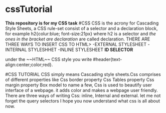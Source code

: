 # cssTutorial
**This repository is for my CSS task**
#CSS
CSS is the acrony for Cascading Style Sheets, a CSS rule-set consist of a selector
 and a declaration block, for example h2{colur:blue; font-size:21px} where h2 is a selector
and *the ones in the bracket are declaration* are called declaration.
THERE ARE THREE WAYS TO INSERT CSS TO HTML>
-EXTERNAL STYLESHEET
-INTERNAL STYLESHHET
-INLINE STYLESHEET
**ID SELECTOR**
<div id="header"> under the ~~HTML~~ CSS style you write 
#header{text-align:center;color;red}.

<!-- This is my first github task -->
#CSS TUTORIAL
CSS simply means Cascading style sheets.Css comprises of different properties like
Css border property
Css Tables property
Css margin property
Box model to name a few, Css is used to beautify user interface of a webpage. it adds color and makes a webpage 
user friendly.
There are three ways of writing Css: inline, Internal and external.
let me not forget the query selectors
I hope you now understand what css is all about now.
